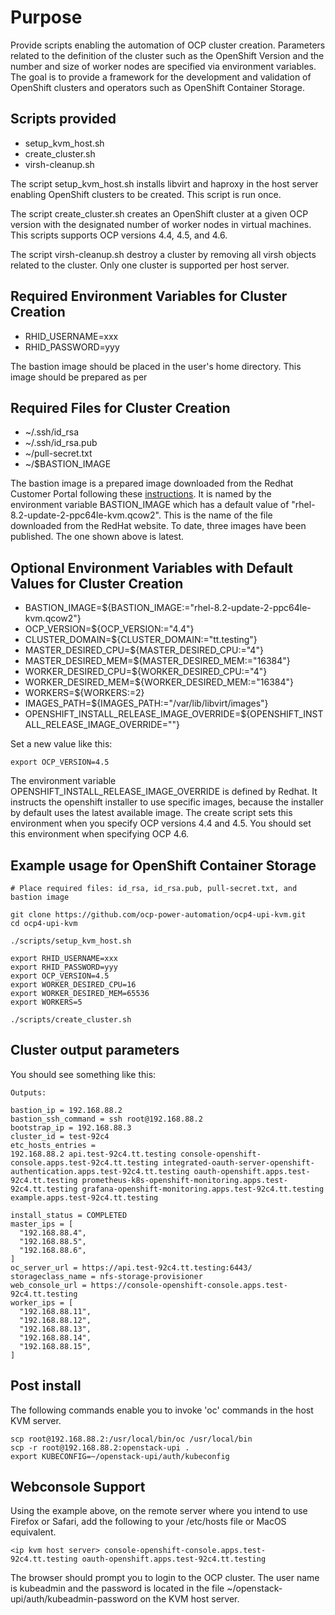 # Purpose

Provide scripts enabling the automation of OCP cluster creation.  Parameters
related to the definition of the cluster such as the OpenShift Version and 
the number and size of worker nodes are specified via environment variables.
The goal is to provide a framework for the development and validation of 
OpenShift clusters and operators such as OpenShift Container Storage.

## Scripts provided

- setup_kvm_host.sh
- create_cluster.sh
- virsh-cleanup.sh

The script setup_kvm_host.sh installs libvirt and haproxy in the host server
enabling OpenShift clusters to be created.  This script is run once.

The script create_cluster.sh creates an OpenShift cluster at a given OCP version
with the designated number of worker nodes in virtual machines. This
scripts supports OCP versions 4.4, 4.5, and 4.6.

The script virsh-cleanup.sh destroy a cluster by removing all virsh objects
related to the cluster.  Only one cluster is supported per host server.

## Required Environment Variables for Cluster Creation

- RHID_USERNAME=xxx
- RHID_PASSWORD=yyy

The bastion image should be placed in the user's home directory.  This image
should be prepared as per  

## Required Files for Cluster Creation

- ~/.ssh/id_rsa
- ~/.ssh/id_rsa.pub
- ~/pull-secret.txt
- ~/$BASTION_IMAGE

The bastion image is a prepared image downloaded from the Redhat Customer Portal following these
[instructions](https://github.com/ocp-power-automation/ocp4-upi-kvm/blob/master/docs/prepare-images.md).
It is named by the environment variable BASTION_IMAGE which has a default
value of "rhel-8.2-update-2-ppc64le-kvm.qcow2".  This is the name of the file downloaded
from the RedHat website.  To date, three images have been published.  The one shown above is
latest.

## Optional Environment Variables with Default Values for Cluster Creation

- BASTION_IMAGE=${BASTION_IMAGE:="rhel-8.2-update-2-ppc64le-kvm.qcow2"}
- OCP_VERSION=${OCP_VERSION:="4.4"}
- CLUSTER_DOMAIN=${CLUSTER_DOMAIN:="tt.testing"}
- MASTER_DESIRED_CPU=${MASTER_DESIRED_CPU:="4"}
- MASTER_DESIRED_MEM=${MASTER_DESIRED_MEM:="16384"}
- WORKER_DESIRED_CPU=${WORKER_DESIRED_CPU:="4"}
- WORKER_DESIRED_MEM=${WORKER_DESIRED_MEM:="16384"}
- WORKERS=${WORKERS:=2}
- IMAGES_PATH=${IMAGES_PATH:="/var/lib/libvirt/images"}
- OPENSHIFT_INSTALL_RELEASE_IMAGE_OVERRIDE=${OPENSHIFT_INSTALL_RELEASE_IMAGE_OVERRIDE=""}

Set a new value like this:
```
export OCP_VERSION=4.5
```

The environment variable OPENSHIFT_INSTALL_RELEASE_IMAGE_OVERRIDE is defined by
Redhat.  It instructs the openshift installer to use specific images, because the
installer by default uses the latest available image.  The create script sets
this environment when you specify OCP versions 4.4 and 4.5.  You should set this
environment when specifying OCP 4.6. 

## Example usage for OpenShift Container Storage

```
# Place required files: id_rsa, id_rsa.pub, pull-secret.txt, and bastion image

git clone https://github.com/ocp-power-automation/ocp4-upi-kvm.git
cd ocp4-upi-kvm

./scripts/setup_kvm_host.sh

export RHID_USERNAME=xxx
export RHID_PASSWORD=yyy
export OCP_VERSION=4.5
export WORKER_DESIRED_CPU=16
export WORKER_DESIRED_MEM=65536
export WORKERS=5

./scripts/create_cluster.sh
```

## Cluster output parameters

You should see something like this:
```
Outputs:

bastion_ip = 192.168.88.2
bastion_ssh_command = ssh root@192.168.88.2
bootstrap_ip = 192.168.88.3
cluster_id = test-92c4
etc_hosts_entries = 
192.168.88.2 api.test-92c4.tt.testing console-openshift-console.apps.test-92c4.tt.testing integrated-oauth-server-openshift-authentication.apps.test-92c4.tt.testing oauth-openshift.apps.test-92c4.tt.testing prometheus-k8s-openshift-monitoring.apps.test-92c4.tt.testing grafana-openshift-monitoring.apps.test-92c4.tt.testing example.apps.test-92c4.tt.testing

install_status = COMPLETED
master_ips = [
  "192.168.88.4",
  "192.168.88.5",
  "192.168.88.6",
]
oc_server_url = https://api.test-92c4.tt.testing:6443/
storageclass_name = nfs-storage-provisioner
web_console_url = https://console-openshift-console.apps.test-92c4.tt.testing
worker_ips = [
  "192.168.88.11",
  "192.168.88.12",
  "192.168.88.13",
  "192.168.88.14",
  "192.168.88.15",
]
```

## Post install

The following commands enable you to invoke 'oc' commands in the host KVM server.
```
scp root@192.168.88.2:/usr/local/bin/oc /usr/local/bin
scp -r root@192.168.88.2:openstack-upi .
export KUBECONFIG=~/openstack-upi/auth/kubeconfig
```

## Webconsole Support

Using the example above, on the remote server where you intend to use Firefox or Safari,
add the following to your /etc/hosts file or MacOS equivalent.
```
<ip kvm host server> console-openshift-console.apps.test-92c4.tt.testing oauth-openshift.apps.test-92c4.tt.testing
```
The browser should prompt you to login to the OCP cluster.  The user name is kubeadmin and
the password is located in the file ~/openstack-upi/auth/kubeadmin-password on the KVM host server.
